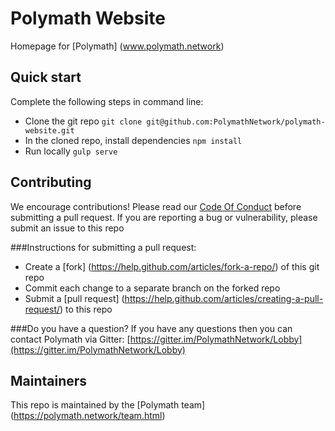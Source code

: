 # Polymath Website

Homepage for [Polymath] (www.polymath.network)

## Quick start

Complete the following steps in command line:

- Clone the git repo `git clone git@github.com:PolymathNetwork/polymath-website.git`
- In the cloned repo, install dependencies `npm install`
- Run locally `gulp serve`

## Contributing

We encourage contributions! Please read our [Code Of Conduct](https://github.com/PolymathNetwork/polymath-core/blob/master/CODE_OF_CONDUCT.md) before submitting a pull request. If you are reporting a bug or vulnerability, please submit an issue to this repo

###Instructions for submitting a pull request:

- Create a [fork] (https://help.github.com/articles/fork-a-repo/) of this git repo 
- Commit each change to a separate branch on the forked repo
- Submit a [pull request] (https://help.github.com/articles/creating-a-pull-request/) to this repo

###Do you have a question?
If you have any questions then you can contact Polymath via Gitter: [https://gitter.im/PolymathNetwork/Lobby](https://gitter.im/PolymathNetwork/Lobby)


## Maintainers

This repo is maintained by the [Polymath team] (https://polymath.network/team.html)

